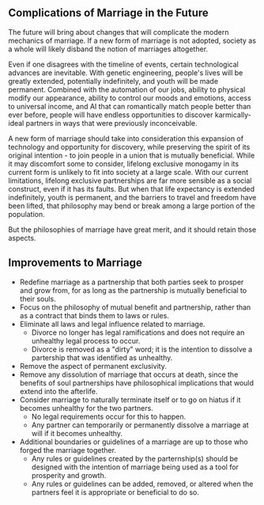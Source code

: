 
## Complications of Marriage in the Future
The future will bring about changes that will complicate the modern mechanics of marriage. If a new form of marriage is not adopted, society as a whole will likely disband the notion of marriages altogether.

Even if one disagrees with the timeline of events, certain technological advances are inevitable. With genetic engineering, people's lives will be greatly extended, potentially indefinitely, and youth will be made permanent. Combined with the automation of our jobs, ability to physical modify our appearance, ability to control our moods and emotions, access to universal income, and AI that can romantically match people better than ever before, people will have endless opportunities to discover karmically-ideal partners in ways that were previously inconceivable.

A new form of marriage should take into consideration this expansion of technology and opportunity for discovery, while preserving the spirit of its original intention - to join people in a union that is mutually beneficial. While it may discomfort some to consider, lifelong exclusive monogamy in its current form is unlikely to fit into society at a large scale. With our current limitations, lifelong exclusive partnerships are far more sensible as a social construct, even if it has its faults. But when that life expectancy is extended indefinitely, youth is permanent, and the barriers to travel and freedom have been lifted, that philosophy may bend or break among a large portion of the population.

But the philosophies of marriage have great merit, and it should retain those aspects.

## Improvements to Marriage
* Redefine marriage as a partnership that both parties seek to prosper and grow from, for as long as the partnership is mutually beneficial to their souls.
* Focus on the philosophy of mutual benefit and partnership, rather than as a contract that binds them to laws or rules.
* Eliminate all laws and legal influence related to marriage.
	* Divorce no longer has legal ramifications and does not require an unhealthy legal process to occur.
	* Divorce is removed as a "dirty" word; it is the intention to dissolve a partership that was identified as unhealthy.
* Remove the aspect of permanent exclusivity.
* Remove any dissolution of marriage that occurs at death, since the benefits of soul partnerships have philosophical implications that would extend into the afterlife.
* Consider marriage to naturally terminate itself or to go on hiatus if it becomes unhealthy for the two partners.
	* No legal requirements occur for this to happen.
	* Any partner can temporarily or permanently dissolve a marriage at will if it becomes unhealthy.
* Additional boundaries or guidelines of a marriage are up to those who forged the marriage together.
	* Any rules or guidelines created by the parternship(s) should be designed with the intention of marriage being used as a tool for prosperity and growth.
	* Any rules or guidelines can be added, removed, or altered when the partners feel it is appropriate or beneficial to do so.
